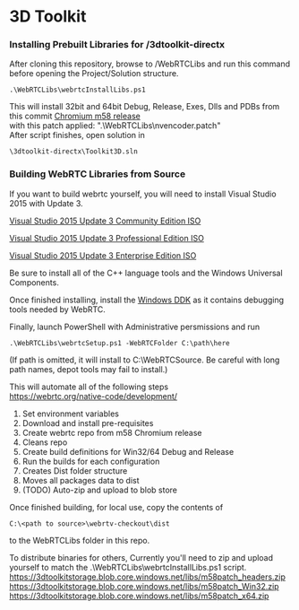 # 3D Toolkit

### Installing Prebuilt Libraries for /3dtoolkit-directx

After cloning this repository, browse to /WebRTCLibs and run this command before opening the Project/Solution structure.
```
.\WebRTCLibs\webrtcInstallLibs.ps1
```

This will install 32bit and 64bit Debug, Release, Exes, Dlls and PDBs from this commit
[Chromium m58 release](https://chromium.googlesource.com/chromium/src/+/2b7c19d3)
<br>with this patch applied: ".\WebRTCLibs\nvencoder.patch"
<br>
After script finishes, open solution in 
```
\3dtoolkit-directx\Toolkit3D.sln
```

### Building WebRTC Libraries from Source
If you want to build webrtc yourself, you will need to install Visual Studio 2015 with Update 3.

[Visual Studio 2015 Update 3 Community Edition ISO](http://download.microsoft.com/download/b/e/d/bedddfc4-55f4-4748-90a8-ffe38a40e89f/vs2015.3.com_enu.iso)

[Visual Studio 2015 Update 3 Professional Edition ISO](http://download.microsoft.com/download/e/b/c/ebc2c43f-3821-4a0b-82b1-d05368af1604/vs2015.3.pro_enu.iso)

[Visual Studio 2015 Update 3 Enterprise Edition ISO](http://download.microsoft.com/download/8/4/3/843ec655-1b67-46c3-a7a4-10a1159cfa84/vs2015.3.ent_enu.iso)

Be sure to install all of the C++ language tools and the Windows Universal Components.

Once finished installing, install the [Windows DDK](https://go.microsoft.com/fwlink/p/?LinkID=845298) as it contains debugging tools needed by WebRTC.

Finally, launch PowerShell with Administrative persmissions and run 
```
.\WebRTCLibs\webrtcSetup.ps1 -WebRTCFolder C:\path\here
```
(If path is omitted, it will install to C:\WebRTCSource.  Be careful with long path names, depot tools may fail to install.)

This will automate all of the following steps<br>
https://webrtc.org/native-code/development/

1) Set environment variables
2) Download and install pre-requisites
3) Create webrtc repo from m58 Chromium release
4) Cleans repo
4) Create build definitions for Win32/64 Debug and Release
5) Run the builds for each configuration
6) Creates Dist folder structure
7) Moves all packages data to dist
8) (TODO) Auto-zip and upload to blob store

Once finished building, for local use, copy the contents of 
```
C:\<path to source>\webrtv-checkout\dist
```
to the WebRTCLibs folder in this repo.

To distribute binaries for others, Currently you'll need to zip and upload yourself to match the .\WebRTCLibs\webrtcInstallLibs.ps1 script.
https://3dtoolkitstorage.blob.core.windows.net/libs/m58patch_headers.zip
https://3dtoolkitstorage.blob.core.windows.net/libs/m58patch_Win32.zip
https://3dtoolkitstorage.blob.core.windows.net/libs/m58patch_x64.zip
